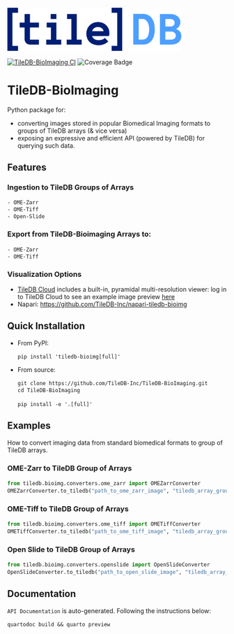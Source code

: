 <a href="https://tiledb.com"><img src="https://github.com/TileDB-Inc/TileDB/raw/dev/doc/source/_static/tiledb-logo_color_no_margin_@4x.png" alt="TileDB logo" width="400"></a>

[![TileDB-BioImaging CI](https://github.com/TileDB-Inc/TileDB-BioImaging/actions/workflows/ci.yml/badge.svg)](https://github.com/TileDB-Inc/TileDB-BioImaging/actions/workflows/ci.yml)
![Coverage Badge](https://img.shields.io/endpoint?url=https://gist.githubusercontent.com/ktsitsi/32d48185733a4e7375e80e3e35fab452/raw/gist_bioimg.json)

# TileDB-BioImaging

Python package for:
- converting images stored in popular Biomedical Imaging formats to groups of TileDB arrays (& vice versa)
- exposing an expressive and efficient API (powered by TileDB) for querying such data.

## Features

### Ingestion to TileDB Groups of Arrays
    - OME-Zarr
    - OME-Tiff
    - Open-Slide

### Export from TileDB-Bioimaging Arrays to:
    - OME-Zarr
    - OME-Tiff

### Visualization Options

- [TileDB Cloud](https://cloud.tiledb.com) includes a built-in, pyramidal multi-resolution viewer: log in to TileDB Cloud to see an example image preview [here](https://cloud.tiledb.com/biomedical-imaging/TileDB-Inc/dbb7dfcc-28b3-40e5-916f-6509a666d950/preview)
- Napari: https://github.com/TileDB-Inc/napari-tiledb-bioimg

## Quick Installation

- From PyPI:

      pip install 'tiledb-bioimg[full]'

- From source:

      git clone https://github.com/TileDB-Inc/TileDB-BioImaging.git
      cd TileDB-BioImaging

      pip install -e '.[full]'


## Examples
How to convert imaging data from standard biomedical formats to group of TileDB arrays.

### OME-Zarr to TileDB Group of Arrays
```python
from tiledb.bioimg.converters.ome_zarr import OMEZarrConverter
OMEZarrConverter.to_tiledb("path_to_ome_zarr_image", "tiledb_array_group_path")
```

### OME-Tiff to TileDB Group of Arrays
```python
from tiledb.bioimg.converters.ome_tiff import OMETiffConverter
OMETiffConverter.to_tiledb("path_to_ome_tiff_image", "tiledb_array_group_path")
```

### Open Slide to TileDB Group of Arrays
```python
from tiledb.bioimg.converters.openslide import OpenSlideConverter
OpenSlideConverter.to_tiledb("path_to_open_slide_image", "tiledb_array_group_path")
```

## Documentation
`API Documentation` is auto-generated. Following the instructions below:

```shell
quartodoc build && quarto preview
```
